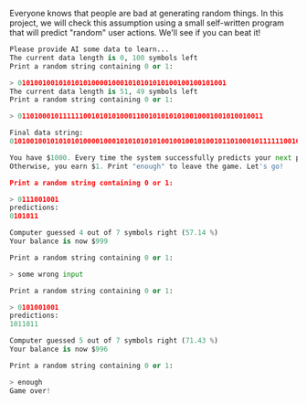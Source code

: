 Everyone knows that people are bad at generating random things. In this project, we will check this assumption using a small self-written program that will predict "random" user actions. We'll see if you can beat it!

```python
Please provide AI some data to learn...
The current data length is 0, 100 symbols left
Print a random string containing 0 or 1:

> 010100100101010101000010001010101010100100100101001
The current data length is 51, 49 symbols left
Print a random string containing 0 or 1:

> 011010001011111100101010100011001010101010010001001010010011

Final data string:
010100100101010101000010001010101010100100100101001011010001011111100101010100011001010101010010001001010010011

You have $1000. Every time the system successfully predicts your next press, you lose $1.
Otherwise, you earn $1. Print "enough" to leave the game. Let's go!

Print a random string containing 0 or 1:

> 0111001001
predictions:
0101011

Computer guessed 4 out of 7 symbols right (57.14 %)
Your balance is now $999

Print a random string containing 0 or 1:

> some wrong input

Print a random string containing 0 or 1:

> 0101001001
predictions:
1011011

Computer guessed 5 out of 7 symbols right (71.43 %)
Your balance is now $996

Print a random string containing 0 or 1:

> enough
Game over!
```
